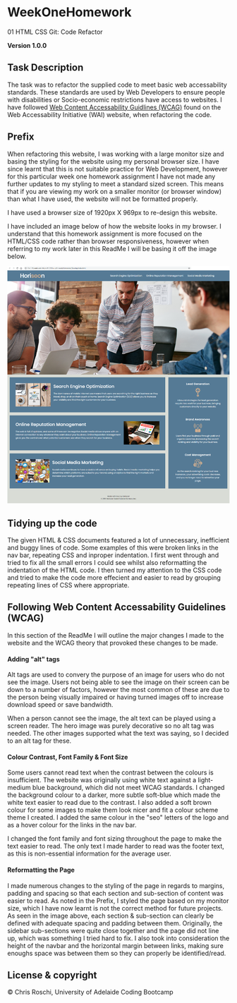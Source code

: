 # WeekOneHomework
01 HTML CSS Git: Code Refactor

**Version 1.0.0**

## Task Description
The task was to refactor the supplied code to meet basic web accessability standards. These standards are used by Web Developers to ensure people with disabilities or Socio-economic restrictions have access to websites. I have followed <a href="https://www.w3.org/WAI/standards-guidelines/wcag/">Web Content Accessability Guidlines (WCAG)</a> found on the  Web Accessability Initiative (WAI) website, when refactoring the code.

## Prefix
When refactoring this website, I was working with a large monitor size and basing the styling for the website using my personal browser size. I have since learnt that this is not suitable practice for Web Development, however for this particular week one homework assignment I have not made any further updates to my styling to meet a standard sized screen. This means that if you are viewing my work on a smaller monitor (or browser window) than what I have used, the website will not be formatted properly.

I have used a browser size of 1920px X 969px to re-design this website. 

I have included an image below of how the website looks in my browser. I understand that this homework assignment is more focused on the HTML/CSS code rather than browser responsiveness, however when referring to my work later in this ReadMe I will be basing it off the image below.

![](assets/images/Website-Viewed-At-1920x969-pixels.png)

## Tidying up the code

The given HTML & CSS documents featured a lot of unnecessary, inefficient and buggy lines of code. Some examples of this were broken links in the nav bar, repeating CSS and inproper indentation. I first went through and tried to fix all the small errors I could see whilst also reformatting the indentation of the HTML code. I then turned my attention to the CSS code and tried to make the code more effecient and easier to read by grouping repeating lines of CSS where appropriate. 

## Following Web Content Accessability Guidelines (WCAG)

In this section of the ReadMe I will outline the major changes I made to the website and the WCAG theory that provoked these changes to be made.


#### Adding "alt" tags

Alt tags are used to convery the purpose of an image for users who do not see the image. Users not being able to see the image on their screen can be down to a number of factors, however the most common of these are due to the person being visually impaired or having turned images off to increase download speed or save bandwidth.

When a person cannot see the image, the alt text can be played using a screen reader. The hero image was purely decorative so no alt tag was needed. The other images supported what the text was saying, so I decided to an alt tag for these.

#### Colour Contrast, Font Family & Font Size

Some users cannot read text when the contrast between the colours is insufficient. The website was originally using white text against a light-medium blue background, which did not meet WCAG standards. I changed the background colour to a darker, more subtle soft-blue which made the white text easier to read due to the contrast. I also added a soft brown colour for some images to make them look nicer and fit a colour scheme theme I created. I added the same colour in the "seo" letters of the logo and as a hover colour for the links in the nav bar.

I changed the font family and font sizing throughout the page to make the text easier to read. The only text I made harder to read was the footer text, as this is non-essential information for the average user.

#### Reformatting the Page

I made numerous changes to the styling of the page in regards to margins, padding and spacing so that each section and sub-section of content was easier to read. As noted in the Prefix, I styled the page based on my monitor size, which I have now learnt is not the correct method for future projects. As seen in the image above, each section & sub-section can clearly be defined with adequate spacing and padding between them. Originally, the sidebar sub-sections were quite close together and the page did not line up, which was something I tried hard to fix. I also took into consideration the height of the navbar and the horizontal margin between links, making sure enoughs space was between them so they can properly be identified/read.

## License & copyright

© Chris Roschi, University of Adelaide Coding Bootcamp
